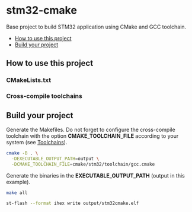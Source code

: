# stm32-cmake
Base project to build STM32 application using CMake and GCC toolchain.

- [How to use this project](#how-to-use-this-project)
- [Build your project](#build-your-project)

## How to use this project

### CMakeLists.txt

### Cross-compile toolchains

## Build your project

Generate the Makefiles. 
Do not forget to configure the cross-compile toolchain with the option **CMAKE_TOOLCHAIN_FILE** 
according to your system (see [Toolchains](#cross-compile-toolchains)).

```bash
cmake -B . \
  -DEXECUTABLE_OUTPUT_PATH=output \
  -DCMAKE_TOOLCHAIN_FILE=cmake/stm32/toolchain/gcc.cmake
```

Generate the binaries in the **EXECUTABLE_OUTPUT_PATH** (output in this example).

```bash
make all
```

```bash
st-flash --format ihex write output/stm32cmake.elf
```

